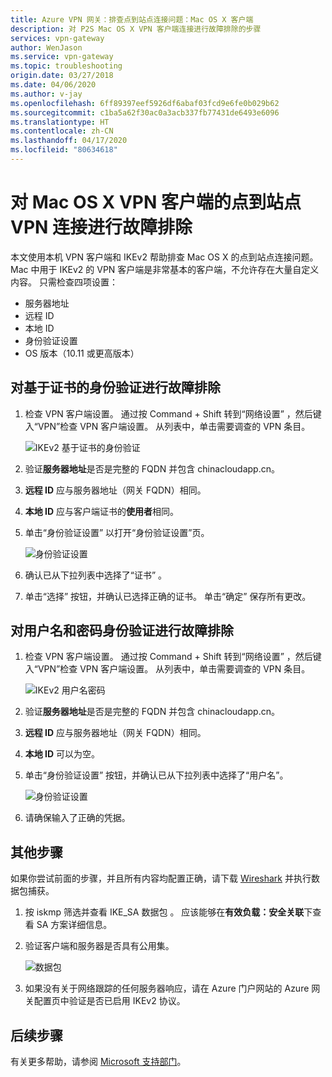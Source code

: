 ```yaml
---
title: Azure VPN 网关：排查点到站点连接问题：Mac OS X 客户端
description: 对 P2S Mac OS X VPN 客户端连接进行故障排除的步骤
services: vpn-gateway
author: WenJason
ms.service: vpn-gateway
ms.topic: troubleshooting
origin.date: 03/27/2018
ms.date: 04/06/2020
ms.author: v-jay
ms.openlocfilehash: 6ff89397eef5926df6abaf03fcd9e6fe0b029b62
ms.sourcegitcommit: c1ba5a62f30ac0a3acb337fb77431de6493e6096
ms.translationtype: HT
ms.contentlocale: zh-CN
ms.lasthandoff: 04/17/2020
ms.locfileid: "80634618"
---
```

# <a name="troubleshoot-point-to-site-vpn-connections-from-mac-os-x-vpn-clients"></a>对 Mac OS X VPN 客户端的点到站点 VPN 连接进行故障排除

本文使用本机 VPN 客户端和 IKEv2 帮助排查 Mac OS X 的点到站点连接问题。 Mac 中用于 IKEv2 的 VPN 客户端是非常基本的客户端，不允许存在大量自定义内容。 只需检查四项设置：

* 服务器地址
* 远程 ID
* 本地 ID
* 身份验证设置
* OS 版本（10.11 或更高版本）


## <a name="troubleshoot-certificate-based-authentication"></a><a name="VPNClient"></a> 对基于证书的身份验证进行故障排除
1. 检查 VPN 客户端设置。 通过按 Command + Shift 转到“网络设置”  ，然后键入“VPN”检查 VPN 客户端设置。 从列表中，单击需要调查的 VPN 条目。

   ![IKEv2 基于证书的身份验证](./media/vpn-gateway-troubleshoot-point-to-site-osx-ikev2/ikev2cert1.jpg)
2. 验证**服务器地址**是否是完整的 FQDN 并包含 chinacloudapp.cn。
3. **远程 ID** 应与服务器地址（网关 FQDN）相同。
4. **本地 ID** 应与客户端证书的**使用者**相同。
5. 单击“身份验证设置”  以打开“身份验证设置”页。

   ![身份验证设置](./media/vpn-gateway-troubleshoot-point-to-site-osx-ikev2/ikev2auth2.jpg)
6. 确认已从下拉列表中选择了“证书”  。
7. 单击“选择”  按钮，并确认已选择正确的证书。 单击“确定”  保存所有更改。

## <a name="troubleshoot-username-and-password-authentication"></a><a name="ikev2"></a>对用户名和密码身份验证进行故障排除

1. 检查 VPN 客户端设置。 通过按 Command + Shift 转到“网络设置”  ，然后键入“VPN”检查 VPN 客户端设置。 从列表中，单击需要调查的 VPN 条目。

   ![IKEv2 用户名密码](./media/vpn-gateway-troubleshoot-point-to-site-osx-ikev2/ikev2user3.jpg)
2. 验证**服务器地址**是否是完整的 FQDN 并包含 chinacloudapp.cn。
3. **远程 ID** 应与服务器地址（网关 FQDN）相同。
4. **本地 ID** 可以为空。
5. 单击“身份验证设置”  按钮，并确认已从下拉列表中选择了“用户名”。

   ![身份验证设置](./media/vpn-gateway-troubleshoot-point-to-site-osx-ikev2/ikev2auth4.png)
6. 请确保输入了正确的凭据。

## <a name="additional-steps"></a><a name="additional"></a>其他步骤

如果你尝试前面的步骤，并且所有内容均配置正确，请下载 [Wireshark](https://www.wireshark.org/#download) 并执行数据包捕获。

1. 按 iskmp 筛选并查看 IKE_SA 数据包   。 应该能够在**有效负载：安全关联**下查看 SA 方案详细信息。 
2. 验证客户端和服务器是否具有公用集。

   ![数据包](./media/vpn-gateway-troubleshoot-point-to-site-osx-ikev2/packet5.jpg) 
  
3. 如果没有关于网络跟踪的任何服务器响应，请在 Azure 门户网站的 Azure 网关配置页中验证是否已启用 IKEv2 协议。

## <a name="next-steps"></a>后续步骤
有关更多帮助，请参阅 [Microsoft 支持部门](https://portal.azure.cn/?#blade/Microsoft_Azure_Support/HelpAndSupportBlade)。

